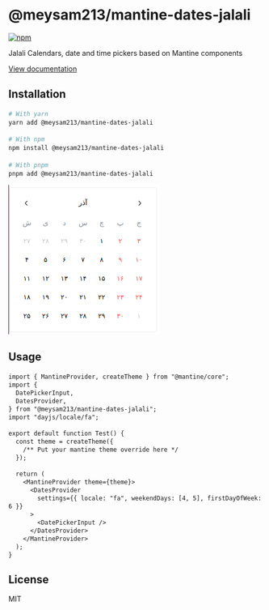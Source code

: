 # @meysam213/mantine-dates-jalali

[![npm](https://img.shields.io/npm/dm/@meysam213/mantine-dates-jalali)](https://www.npmjs.com/package/@meysam213/mantine-dates-jalali)

Jalali Calendars, date and time pickers based on Mantine components

[View documentation](https://github.com/premier213/mantine/)

## Installation

```bash
# With yarn
yarn add @meysam213/mantine-dates-jalali

# With npm
npm install @meysam213/mantine-dates-jalali

# With pnpm
pnpm add @meysam213/mantine-dates-jalali
```

![mantine-dates-jalali](./screenshot.png?raw=true "Screenshot")


## Usage
```tsx
import { MantineProvider, createTheme } from "@mantine/core";
import {
  DatePickerInput,
  DatesProvider,
} from "@meysam213/mantine-dates-jalali";
import "dayjs/locale/fa";

export default function Test() {
  const theme = createTheme({
    /** Put your mantine theme override here */
  });

  return (
    <MantineProvider theme={theme}>
      <DatesProvider
        settings={{ locale: "fa", weekendDays: [4, 5], firstDayOfWeek: 6 }}
      >
        <DatePickerInput />
      </DatesProvider>
    </MantineProvider>
  );
}
```

## License

MIT
